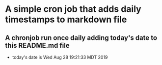 A simple cron job that adds daily timestamps to markdown file
============================================================
## A chronjob run once daily adding today's date to this README.md file
* today's date is Wed Aug 28 19:21:33 MDT 2019

